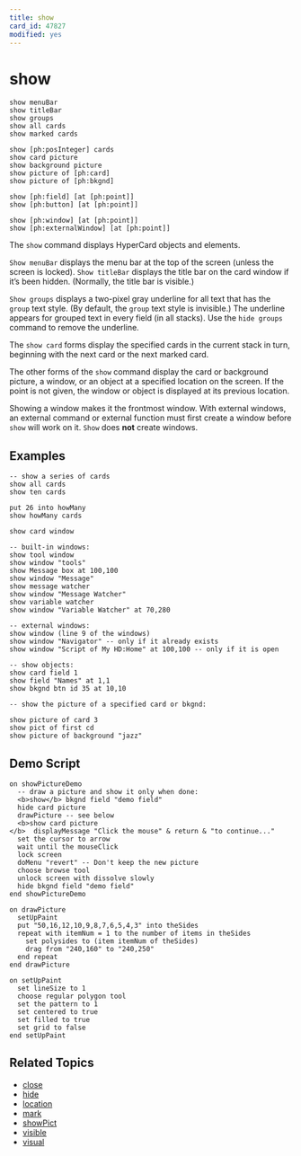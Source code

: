```yaml
---
title: show
card_id: 47827
modified: yes
---
```


# show

```
show menuBar
show titleBar
show groups
show all cards
show marked cards

show [ph:posInteger] cards
show card picture
show background picture
show picture of [ph:card]
show picture of [ph:bkgnd]

show [ph:field] [at [ph:point]]
show [ph:button] [at [ph:point]]

show [ph:window] [at [ph:point]]
show [ph:externalWindow] [at [ph:point]]
```

The `show` command displays HyperCard objects and elements.

`Show menuBar` displays the menu bar at the top of the screen (unless the screen is locked). `Show titleBar` displays the title bar on the card window if it’s been hidden. (Normally, the title bar is visible.)

`Show groups` displays a two-pixel gray underline for all text that has the `group` text style. (By default, the `group` text style is invisible.) The underline appears for grouped text in every field (in all stacks). Use the `hide groups` command to remove the underline.

The `show card` forms display the specified cards in the current stack in turn, beginning with the next card or the next marked card.

The other forms of the `show` command display the card or background picture, a window, or an object at a specified location on the screen. If the point is not given, the window or object is displayed at its previous location.

Showing a window makes it the frontmost window. With external windows, an external command or external function must first create a window before `show` will work on it. `Show` does <b>not</b> create windows.

## Examples

```
-- show a series of cards
show all cards  
show ten cards  

put 26 into howMany  
show howMany cards

show card window

-- built-in windows:
show tool window
show window "tools"
show Message box at 100,100
show window "Message"
show message watcher
show window "Message Watcher"
show variable watcher
show window "Variable Watcher" at 70,280

-- external windows:
show window (line 9 of the windows)
show window "Navigator" -- only if it already exists
show window "Script of My HD:Home" at 100,100 -- only if it is open

-- show objects:
show card field 1
show field "Names" at 1,1  
show bkgnd btn id 35 at 10,10

-- show the picture of a specified card or bkgnd:

show picture of card 3
show pict of first cd
show picture of background "jazz"
```

## Demo Script

```
on showPictureDemo
  -- draw a picture and show it only when done:
  <b>show</b> bkgnd field "demo field"
  hide card picture
  drawPicture -- see below
  <b>show card picture
</b>  displayMessage "Click the mouse" & return & "to continue..."
  set the cursor to arrow
  wait until the mouseClick
  lock screen
  doMenu "revert" -- Don't keep the new picture
  choose browse tool
  unlock screen with dissolve slowly
  hide bkgnd field "demo field"
end showPictureDemo

on drawPicture
  setUpPaint
  put "50,16,12,10,9,8,7,6,5,4,3" into theSides
  repeat with itemNum = 1 to the number of items in theSides
    set polysides to (item itemNum of theSides)
    drag from "240,160" to "240,250"
  end repeat
end drawPicture

on setUpPaint
  set lineSize to 1
  choose regular polygon tool
  set the pattern to 1
  set centered to true
  set filled to true
  set grid to false
end setUpPaint
```

## Related Topics

* [close](/HyperTalkReference/commands/close)
* [hide](/HyperTalkReference/commands/hide)
* [location](/HyperTalkReference/properties/location)
* [mark](/HyperTalkReference/commands/mark)
* [showPict](/HyperTalkReference/properties/showPict)
* [visible](/HyperTalkReference/properties/visible)
* [visual](/HyperTalkReference/commands/visual)
